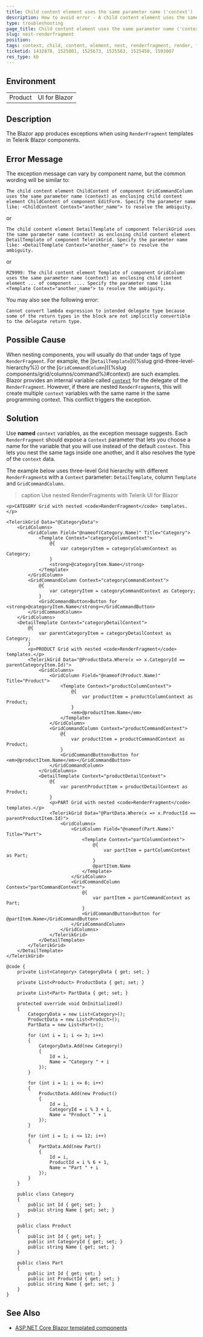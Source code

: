 ```yaml
---
title: Child content element uses the same parameter name ('context')
description: How to avoid error - A child content element uses the same parameter name ('context') as enclosing child content element of another component. Specify the context parameter name to resolve the ambiguity
type: troubleshooting
page_title: Child content element uses the same parameter name ('context')
slug: nest-renderfragment
position: 
tags: context, child, content, element, nest, renderfragment, render, fragment, enclosing
ticketid: 1432878, 1525801, 1525673, 1525563, 1525450, 1593007
res_type: kb
---
```



## Environment

<table>
    <tbody>
        <tr>
            <td>Product</td>
            <td>UI for Blazor</td>
        </tr>
    </tbody>
</table>


## Description

The Blazor app produces exceptions when using `RenderFragment` templates in Telerik Blazor components.


## Error Message

The exception message can vary by component name, but the common wording will be similar to:

`The child content element ChildContent of component GridCommandColumn uses the same parameter name (context) as enclosing child content element ChildContent of component EditForm. Specify the parameter name like: <ChildContent Context="another_name"> to resolve the ambiguity.`

or

`The child content element DetailTemplate of component TelerikGrid uses the same parameter name (context) as enclosing child content element DetailTemplate of component TelerikGrid. Specify the parameter name like: <DetailTemplate Context="another_name"> to resolve the ambiguity.`

or

`RZ9999: The child content element Template of component GridColumn uses the same parameter name (context) as enclosing child content element ... of component .... Specify the parameter name like <Template Context="another_name"> to resolve the ambiguity.`

You may also see the following error:

`Cannot convert lambda expression to intended delegate type because some of the return types in the block are not implicitly convertible to the delegate return type.`


## Possible Cause

When nesting components, you will usually do that under tags of type `RenderFragment`. For example, the [`DetailTemplate`]({%slug grid-three-level-hierarchy%}) or the [`GridCommandColumn`]({%slug components/grid/columns/command%}#context) are such examples. Blazor provides an internal variable called [`context`](https://docs.microsoft.com/en-us/aspnet/core/blazor/components/templated-components) for the delegate of the `RenderFragment`. However, if there are nested `RenderFragment`s, this will create multiple `context` variables with the same name in the same programming context. This conflict triggers the exception.


## Solution

Use **named** `context` variables, as the exception message suggests. Each `RenderFragment` should expose a `Context` parameter that lets you choose a name for the variable that you will use instead of the default `context`. This lets you nest the same tags inside one another, and it also resolves the type of the `context` data.

The example below uses three-level Grid hierarchy with different `RenderFragment`s with a `Context` parameter: `DetailTemplate`, column `Template` and `GridCommandColumn`.

>caption Use nested RenderFragments with Telerik UI for Blazor

````RAZOR
<p>CATEGORY Grid with nested <code>RenderFragment</code> templates.</p>

<TelerikGrid Data="@CategoryData">
    <GridColumns>
        <GridColumn Field="@nameof(Category.Name)" Title="Category">
            <Template Context="categoryColumnContext">
                @{
                    var categoryItem = categoryColumnContext as Category;
                }
                <strong>@categoryItem.Name</strong>
            </Template>
        </GridColumn>
        <GridCommandColumn Context="categoryCommandContext">
            @{
                var categoryItem = categoryCommandContext as Category;
            }
            <GridCommandButton>Button for <strong>@categoryItem.Name</strong></GridCommandButton>
        </GridCommandColumn>
    </GridColumns>
    <DetailTemplate Context="categoryDetailContext">
        @{
            var parentCategoryItem = categoryDetailContext as Category;
        }
        <p>PRODUCT Grid with nested <code>RenderFragment</code> templates.</p>
        <TelerikGrid Data="@ProductData.Where(x => x.CategoryId == parentCategoryItem.Id)">
            <GridColumns>
                <GridColumn Field="@nameof(Product.Name)" Title="Product">
                    <Template Context="productColumnContext">
                        @{
                            var productItem = productColumnContext as Product;
                        }
                        <em>@productItem.Name</em>
                    </Template>
                </GridColumn>
                <GridCommandColumn Context="productCommandContext">
                    @{
                        var productItem = productCommandContext as Product;
                    }
                    <GridCommandButton>Button for <em>@productItem.Name</em></GridCommandButton>
                </GridCommandColumn>
            </GridColumns>
            <DetailTemplate Context="productDetailContext">
                @{
                    var parentProductItem = productDetailContext as Product;
                }
                <p>PART Grid with nested <code>RenderFragment</code> templates.</p>
                <TelerikGrid Data="@PartData.Where(x => x.ProductId == parentProductItem.Id)">
                    <GridColumns>
                        <GridColumn Field="@nameof(Part.Name)" Title="Part">
                            <Template Context="partColumnContext">
                                @{
                                    var partItem = partColumnContext as Part;
                                }
                                @partItem.Name
                            </Template>
                        </GridColumn>
                        <GridCommandColumn Context="partCommandContext">
                            @{
                                var partItem = partCommandContext as Part;
                            }
                            <GridCommandButton>Button for @partItem.Name</GridCommandButton>
                        </GridCommandColumn>
                    </GridColumns>
                </TelerikGrid>
            </DetailTemplate>
        </TelerikGrid>
    </DetailTemplate>
</TelerikGrid>

@code {
    private List<Category> CategoryData { get; set; }

    private List<Product> ProductData { get; set; }

    private List<Part> PartData { get; set; }

    protected override void OnInitialized()
    {
        CategoryData = new List<Category>();
        ProductData = new List<Product>();
        PartData = new List<Part>();

        for (int i = 1; i <= 3; i++)
        {
            CategoryData.Add(new Category()
            {
                Id = i,
                Name = "Category " + i
            });
        }

        for (int i = 1; i <= 6; i++)
        {
            ProductData.Add(new Product()
            {
                Id = i,
                CategoryId = i % 3 + 1,
                Name = "Product " + i
            });
        }

        for (int i = 1; i <= 12; i++)
        {
            PartData.Add(new Part()
            {
                Id = i,
                ProductId = i % 6 + 1,
                Name = "Part " + i
            });
        }
    }

    public class Category
    {
        public int Id { get; set; }
        public string Name { get; set; }
    }

    public class Product
    {
        public int Id { get; set; }
        public int CategoryId { get; set; }
        public string Name { get; set; }
    }

    public class Part
    {
        public int Id { get; set; }
        public int ProductId { get; set; }
        public string Name { get; set; }
    }
}
````

## See Also

* [ASP.NET Core Blazor templated components](https://learn.microsoft.com/en-us/aspnet/core/blazor/components/templated-components)
